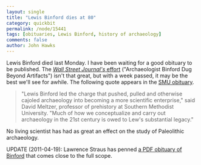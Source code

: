 ```yaml
---
layout: single 
title: "Lewis Binford dies at 80" 
category: quickbit
permalink: /node/15441
tags: [obituaries, Lewis Binford, history of archaeology] 
comments: false 
author: John Hawks 
---
```


Lewis Binford died last Monday. I have been waiting for a good obituary to be published. The <a href="http://online.wsj.com/article/SB10001424052748704116404576263281168369172.html"><i>Wall Street Journal's</i> effort</a> ("Archaeologist Binford Dug Beyond Artifacts") isn't that great, but with a week passed, it may be the best we'll see for awhile. The following quote appears in the <a href="http://www.smu.edu/News/2011/Lewis-Binford-obituary-13april2011.aspx">SMU obituary</a>. 

<blockquote>"Lewis Binford led the charge that pushed, pulled and otherwise cajoled archaeology into becoming a more scientific enterprise," said David Meltzer, professor of prehistory at Southern Methodist University. "Much of how we conceptualize and carry out archaeology in the 21st century is owed to Lew's substantial legacy."</blockquote>

No living scientist has had as great an effect on the study of Paleolithic archaeology. 

UPDATE (2011-04-19): Lawrence Straus has penned <a href="http://www.unm.edu/~anthro/pdf/jar/BinfordObit5-1.pdf">a PDF obituary of Binford</a> that comes close to the full scope. 


